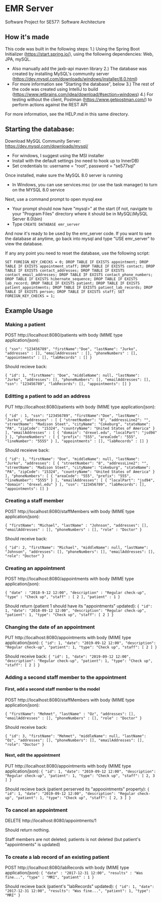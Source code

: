 # EMR Server
Software Project for SE577:  Software Architecture

## How it's made

This code was built in the following steps:
1.)  Using the Spring Boot Initializer (https://start.spring.io/), using the following dependencies:  Web, JPA, mySQL.
- Also manually add the jaxb-api maven library
2.)  The database was created by installing MySQL's community server (https://dev.mysql.com/downloads/windows/installer/8.0.html)
- For more information see "Starting the database", below
3.)  The rest of the code was created using IntelliJ to build (https://www.jetbrains.com/idea/download/#section=windows)
4.)  For testing without the client, Postman (https://www.getpostman.com/) to perform actions against the REST API

For more information, see the HELP.md in this same directory.

## Starting the database:

Download MySQL Community Server:  https://dev.mysql.com/downloads/mysql/
- For windows, I suggest using the MSI installer
- Install with the default settings (no need to hook up to InnerDB)
- Set credentials to:  username = "root", password = "se577sql"

Once installed, make sure the MySQL 8.0 server is running
- In Windows, you can use services.msc (or use the task manager) to turn on the MYSQL 8.0 service

Next, use a command prompt to open mysql.exe
- Your prompt should now have "mysql>" at the start (if not, navigate to your "Program Files" directory where it should be in MySQL\MySQL Server 8.0\bin)
- Type `CREATE DATABASE emr_server`

And now it's ready to be used by the emr_server code.  If you want to see the database at anytime, go back into mysql and type "USE emr_server" to view the database.

If any any point you need to reset the database, use the following script:

`
SET FOREIGN_KEY_CHECKS = 0;
DROP TABLE IF EXISTS appointment;
DROP TABLE IF EXISTS appointment_staff;
DROP TABLE IF EXISTS contact;
DROP TABLE IF EXISTS contact_addresses;
DROP TABLE IF EXISTS contact_email_addresses;
DROP TABLE IF EXISTS contact_phone_numbers;
DROP TABLE IF EXISTS hibernate_sequence;
DROP TABLE IF EXISTS lab_record;
DROP TABLE IF EXISTS patient;
DROP TABLE IF EXISTS patient_appointments;
DROP TABLE IF EXISTS patient_lab_records;
DROP TABLE IF EXISTS person;
DROP TABLE IF EXISTS staff;
SET FOREIGN_KEY_CHECKS = 1;
`

## Example Usage

### Making a patient

POST http://localhost:8080/patients with body (MIME type application/json):

`{
	"ssn": "123456789",
	"firstName":"Doe",
	"lastName": "Jurko",
	"addresses" : [],
	"emailAddresses" : [],
	"phoneNumbers" : [],
	"appointments" : [],
	"labRecords" : []
}`

Should recieve back:

`{
    "id": 1,
    "firstName": "Doe",
    "middleName": null,
    "lastName": "Jurko",
    "addresses": [],
    "phoneNumbers": [],
    "emailAddresses": [],
    "ssn": "123456789",
    "labRecords": [],
    "appointments": []
}`

### Editting a patient to add an address

PUT http://localhost:8080/patients with body (MIME type application/json):

`{
	"id" : 1,
	"ssn": "123456789",
	"firstName":"Doe",
	"lastName": "Jurko",
	"addresses" : [
        {
            "streetNumber": "8",
            "addressLine2": "",
            "streetName": "Madison Steet",
            "cityName": "Cokeburg",
            "stateName": "PA",
            "zipCode": "15324",
            "countryName": "United States of America"
        }
    ],
	"emailAddresses" : [
        {
            "domain": "drexel.edu",
            "localPart": "jsd94"
        }
    ],
	"phoneNumbers" : [
        {
            "prefix": "555",
            "areaCode": "555",
            "lineNumber": "5555"
        }
    ],
	"appointments" : [],
	"labRecords" : []
}`


Should receieve back:

`{
    "id": 1,
    "firstName": "Doe",
    "middleName": null,
    "lastName": "Jurko",
    "addresses": [
        {
            "streetNumber": "8",
            "addressLine2": "",
            "streetName": "Madison Steet",
            "cityName": "Cokeburg",
            "stateName": "PA",
            "zipCode": "15324",
            "countryName": "United States of America"
        }
    ],
    "phoneNumbers": [
        {
            "areaCode": "555",
            "prefix": "555",
            "lineNumber": "5555"
        }
    ],
    "emailAddresses": [
        {
            "localPart": "jsd94",
            "domain": "drexel.edu"
        }
    ],
    "ssn": "123456789",
    "labRecords": [],
    "appointments": []
}`

### Creating a staff member

POST http://localhost:8080/staffMembers with body (MIME type application/json):

`{
	"firstName": "Michael",
	"lastName" : "Johnson",
	"addresses": [],
	"emailAddresses" : [],
	"phoneNumbers" : [],
	"role" : "Doctor"
}`

Should receive back:

`{
    "id": 2,
    "firstName": "Michael",
    "middleName": null,
    "lastName": "Johnson",
    "addresses": [],
    "phoneNumbers": [],
    "emailAddresses": [],
    "role": "Doctor"
}`

### Creating an appointment

POST http://localhost:8080/appointments with body (MIME type application/json):

`{
	"date" : "2018-9-12 12:00",
	"description" : "Regular check-up",
	"type" : "Check up",
	"staff" : [
		2
	],
	"patient" : 1
}`

Should return (patient 1 should have its "appointments" updated):
`{
    "id": 1,
    "date": "2018-09-12 12:00",
    "description": "Regular check-up",
    "patient": 1,
    "type": "Check up",
    "staff": [
        2
    ]
}`

### Changing the date of an appointment

PUT http://localhost:8080/appointments with body (MIME type application/json):
`{
    "id": 1,
    "date": "2019-09-12 12:00",
    "description": "Regular check-up",
    "patient": 1,
    "type": "Check up",
    "staff": [
        2
    ]
}`

Should receive back:
`{
    "id": 1,
    "date": "2019-09-12 12:00",
    "description": "Regular check-up",
    "patient": 1,
    "type": "Check up",
    "staff": [
        2
    ]
}`

### Adding a second staff member to the appointment

#### First, add a second staff member to the model

POST http://localhost:8080/staffMembers with body (MIME type application/json):

`{
	"firstName": "Mehmet",
	"lastName" : "Oz",
	"addresses": [],
	"emailAddresses" : [],
	"phoneNumbers" : [],
	"role" : "Doctor"
}`

Should receive back:

`{
    "id": 3,
    "firstName": "Mehmet",
    "middleName": null,
    "lastName": "Oz",
    "addresses": [],
    "phoneNumbers": [],
    "emailAddresses": [],
    "role": "Doctor"
}`


#### Next, edit the appointment

PUT http://localhost:8080/appointments with body (MIME type application/json):
`{
    "id": 1,
    "date": "2019-09-12 12:00",
    "description": "Regular check-up",
    "patient": 1,
    "type": "Check up",
    "staff": [
        2,
        3
    ]
}`

Should recieve back (patient perserved its "appoointments" property):
`{
    "id": 1,
    "date": "2019-09-12 12:00",
    "description": "Regular check-up",
    "patient": 1,
    "type": "Check up",
    "staff": [
        2,
        3
    ]
}`

### To cancel an appointment

DELETE http://localhost:8080/appointments/1

Should return nothing.

Staff members are not deleted; patients is not deleted (but patient's "appointments" is updated)

### To create a lab record of an existing patient

POST http://localhost:8080/labRecords with body (MIME type application/json):
`{
	"date" : "2017-12-31 12:00",
	"results" : "Was fine...",
	"type" : "MRI",
	"patient" : 1
}`

Should recieve back (patient's "labRecords" updated):
`{
    "id": 1,
    "date": "2017-12-31 12:00",
    "results": "Was fine...",
    "patient": 1,
    "type": "MRI"
}`